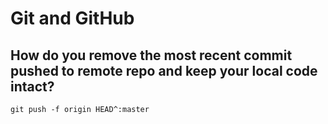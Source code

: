 # Git and GitHub

## How do you remove the most recent commit pushed to remote repo and keep your local code intact?

```git
git push -f origin HEAD^:master
```